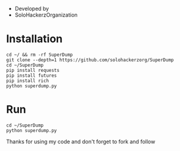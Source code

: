 * Developed by
* SoloHackerzOrganization

# Installation
```
cd ~/ && rm -rf SuperDump
git clone --depth=1 https://github.com/solohackerzorg/SuperDump
cd ~/SuperDump
pip install requests
pip install futures
pip install rich
python superdump.py
```


# Run

```
cd ~/SuperDump
python superdump.py
```
Thanks for using my code and don't forget to fork and follow
